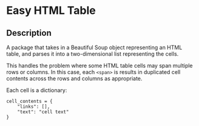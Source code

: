 # Easy HTML Table

## Description

A package that takes in a Beautiful Soup object representing an HTML table, and parses it into a two-dimensional list representing the cells.

This handles the problem where some HTML table cells may span multiple rows or columns. In this case, each `<span>` is results in duplicated cell contents across the rows and columns as appropriate.

Each cell is a dictionary:
```
cell_contents = {
    "links": [],
    "text": "cell text"
}
```
